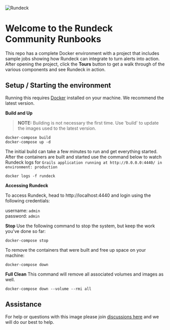 ![Rundeck](https://www.rundeck.com/hubfs/Images/logos/rundeck-logotype-512.png)

# Welcome to the Rundeck Community Runbooks

This repo has a complete Docker environment with a project that includes sample jobs showing how Rundeck can integrate to turn alerts into action.  After opening the project, click the **Tours** button to get a walk through of the various components and see Rundeck in action.

## Setup / Starting the environment
Running this requires [Docker](https://www.docker.com/) installed on your machine.  We recommend the latest version.

**Build and Up**  
> **NOTE:** Building is not necessary the first time. Use 'build' to update the images used to the latest version.
```
docker-compose build
docker-compose up -d
```
The initial build can take a few minutes to run and get everything started.  After the containers are built and started use the command below to watch Rundeck logs for `Grails application running at http://0.0.0.0:4440/ in environment: production`

```
docker logs -f rundeck
```

**Accessing Rundeck**

To access Rundeck, head to http://localhost:4440 and login using the following credentials:

username: `admin`<br>
password: `admin`


**Stop**
Use the following command to stop the system, but keep the work you've done so far:

```
docker-compose stop
```

To remove the containers that were built and free up space on your machine:

```
docker-compose down
```

**Full Clean**
This command will remove all associated volumes and images as well.
```
docker-compose down --volume --rmi all
```


## Assistance
For help or questions with this image please join [discussions here](#) and we will do our best to help.
